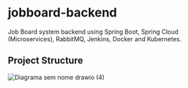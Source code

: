 ﻿# jobboard-backend

Job Board system backend using Spring Boot, Spring Cloud (Microservices), RabbitMQ, Jenkins, Docker and Kubernetes.

## Project Structure

![Diagrama sem nome drawio (4)](https://github.com/guilhermeozana/jobboard-backend/assets/69025200/abea39e8-87f3-4a74-bb7f-e9bd735fbbdf)
